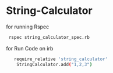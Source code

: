 # String-Calculator
for running Rspec
  ```bash
   rspec string_calculator_spec.rb
   ```

for Run Code on irb
```bash
   require_relative 'string_calculator'
    StringCalculator.add("1,2,3")
   ```
